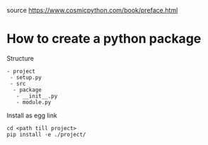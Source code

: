 source https://www.cosmicpython.com/book/preface.html



# How to create a python package

Structure

```
- project
 - setup.py
 - src
  - package
   - __init__.py
   - module.py   
```

Install as egg link
```
cd <path till project>
pip install -e ./project/
```